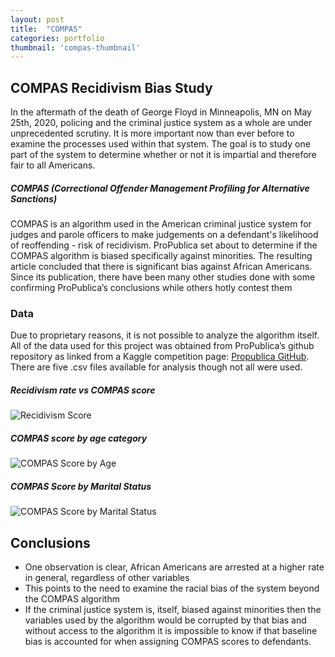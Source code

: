 ```yaml
---
layout: post
title:  "COMPAS"
categories: portfolio
thumbnail: 'compas-thumbnail'
---
```

## COMPAS Recidivism Bias Study

In the aftermath of the death of George Floyd in Minneapolis, MN on May 25th, 2020, policing and the criminal justice system 
as a whole are under unprecedented scrutiny. It is more important now than ever before to examine the 
processes used within that system. The goal is to study one part of the system to determine 
whether or not it is impartial and therefore fair to all Americans.

##### COMPAS (Correctional Offender Management Profiling for Alternative Sanctions) 

COMPAS is an algorithm used in the American criminal justice system for judges and parole officers to make judgements on a 
defendant's likelihood of reoffending - risk of recidivism. ProPublica set about to determine if the COMPAS algorithm is biased specifically against minorities. The resulting article concluded that there is significant bias against African Americans. Since its publication, there have been many other studies done with some confirming ProPublica’s conclusions while 
others hotly contest them

### Data

Due to proprietary reasons, it is not possible to analyze the algorithm itself. All of the data used for this project was 
obtained from ProPublica’s github repository as linked from a Kaggle competition page: [Propublica GitHub](https://github.com/propublica/compas-analysis). There are five .csv files available for analysis though not all were used.

##### Recidivism rate vs COMPAS score
![Recidivism Score](/assets/img/portfolio/COMPAS-Recidivism-Score.png)

##### COMPAS score by age category
![COMPAS Score by Age](/assets/img/portfolio/compas-age-category.jpg)

##### COMPAS Score by Marital Status
![COMPAS Score by Marital Status](/assets/img/portfolio/COMPAS-Marital-Status.jpg)

## Conclusions
- One observation is clear, African Americans are 
arrested at a higher rate in general, regardless of 
other variables
- This points to the need to examine the racial bias 
of the system beyond the COMPAS algorithm
- If the criminal justice system is, itself, biased 
against minorities then the variables used by the 
algorithm would be corrupted by that bias and 
without access to the algorithm it is impossible to 
know if that baseline bias is accounted for when 
assigning COMPAS scores to defendants. 